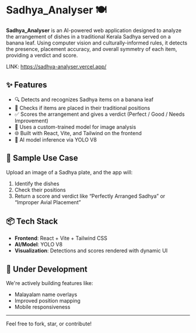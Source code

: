 # Sadhya_Analyser 🍽️

**Sadhya_Analyser** is an AI-powered web application designed to analyze the arrangement of dishes in a traditional Kerala Sadhya served on a banana leaf. Using computer vision and culturally-informed rules, it detects the presence, placement accuracy, and overall symmetry of each item, providing a verdict and score.

LINK: https://sadhya-analyser.vercel.app/

## ✨ Features

- 🔍 Detects and recognizes Sadhya items on a banana leaf
- 📍 Checks if items are placed in their traditional positions
- ✅ Scores the arrangement and gives a verdict (Perfect / Good / Needs Improvement)
- 🧠 Uses a custom-trained model for image analysis
- 🌐 Built with React, Vite, and Tailwind on the frontend
- 🧪 AI model inference via YOLO V8

## 📸 Sample Use Case

Upload an image of a Sadhya plate, and the app will:
1. Identify the dishes
2. Check their positions
3. Return a score and verdict like “Perfectly Arranged Sadhya” or “Improper Avial Placement”

## 📦 Tech Stack

- **Frontend**: React + Vite + Tailwind CSS 
- **AI/Model**: YOLO V8
- **Visualization**: Detections and scores rendered with dynamic UI

## 🚧 Under Development

We're actively building features like:
- Malayalam name overlays
- Improved position mapping
- Mobile responsiveness

---

Feel free to fork, star, or contribute!
